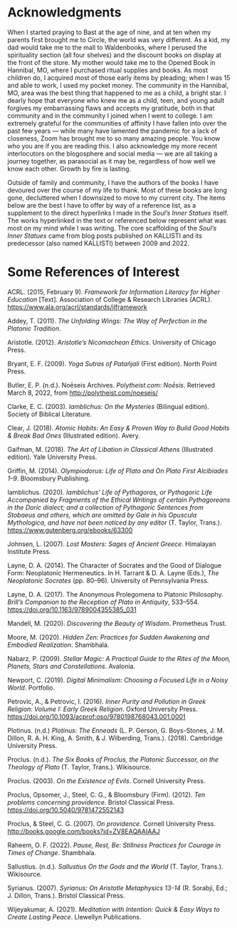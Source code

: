 # Acknowledgments

When I started praying to Bast at the age of nine, and at ten when my parents first brought me to Circle, the world was very different. As a kid, my dad would take me to the mall to Waldenbooks, where I perused the spirituality section (all four shelves) and the discount books on display at the front of the store. My mother would take me to the Opened Book in Hannibal, MO, where I purchased ritual supplies and books. As most children do, I acquired most of those early items by pleading; when I was 15 and able to work, I used my pocket money. The community in the Hannibal, MO, area was the best thing that happened to me as a child, a bright star. I dearly hope that everyone who knew me as a child, teen, and young adult forgives my embarrassing flaws and accepts my gratitude, both in that community and in the community I joined when I went to college. I am extremely grateful for the communities of affinity I have fallen into over the past few years — while many have lamented the pandemic for a lack of closeness, Zoom has brought me to so many amazing people. You know who you are if you are reading this. I also acknowledge my more recent interlocutors on the blogosphere and social media — we are all taking a journey together, as parasocial as it may be, regardless of how well we know each other. Growth by fire is lasting.

Outside of family and community, I have the authors of the books I have devoured over the course of my life to thank. Most of these books are long gone, decluttered when I downsized to move to my current city. The items below are the best I have to offer by way of a reference list, as a supplement to the direct hyperlinks I made in the *Soul’s Inner Statues* itself. The works hyperlinked in the text or referenced below represent what was most on my mind while I was writing. The core scaffolding of the *Soul’s Inner Statues* came from blog posts published on KALLISTI and its predecessor (also named KALLISTI) between 2009 and 2022.

# Some References of Interest

ACRL. (2015, February 9). *Framework for Information Literacy for Higher Education* [Text]. Association of College & Research Libraries (ACRL). https://www.ala.org/acrl/standards/ilframework

Addey, T. (2011). *The Unfolding Wings: The Way of Perfection in the Platonic Tradition*.

Aristotle. (2012). *Aristotle’s Nicomachean Ethics*. University of Chicago Press.

Bryant, E. F. (2009). *Yoga Sutras of Patañjali* (First edition). North Point Press.

Butler, E. P. (n.d.). Noēseis Archives. *Polytheist.com: Noēsis*. Retrieved March 8, 2022, from http://polytheist.com/noeseis/

Clarke, E. C. (2003). *Iamblichus: On the Mysteries* (Bilingual edition). Society of Biblical Literature.

Clear, J. (2018). *Atomic Habits: An Easy & Proven Way to Build Good Habits & Break Bad Ones* (Illustrated edition). Avery.

Gaifman, M. (2018). *The Art of Libation in Classical Athens* (Illustrated edition). Yale University Press.

Griffin, M. (2014). *Olympiodorus: Life of Plato and On Plato First Alcibiades 1–9*. Bloomsbury Publishing.

Iamblichus. (2020). *Iamblichus’ Life of Pythagoras, or Pythagoric Life Accompanied by Fragments of the Ethical Writings of certain Pythagoreans in the Doric dialect; and a collection of Pythagoric Sentences from Stobaeus and others, which are omitted by Gale in his Opuscula Mythologica, and have not been noticed by any editor* (T. Taylor, Trans.). https://www.gutenberg.org/ebooks/63300

Johnsen, L. (2007). *Lost Masters: Sages of Ancient Greece*. Himalayan Institute Press.

Layne, D. A. (2014). The Character of Socrates and the Good of Dialogue Form: Neoplatonic Hermeneutics. In H. Tarrant & D. A. Layne (Eds.), *The Neoplatonic Socrates* (pp. 80–96). University of Pennsylvania Press.

Layne, D. A. (2017). The Anonymous Prolegomena to Platonic Philosophy. *Brill’s Companion to the Reception of Plato in Antiquity*, 533–554. https://doi.org/10.1163/9789004355385_031

Mandell, M. (2020). *Discovering the Beauty of Wisdom*. Prometheus Trust.

Moore, M. (2020). *Hidden Zen: Practices for Sudden Awakening and Embodied Realization*. Shambhala.

Nabarz, P. (2009). *Stellar Magic: A Practical Guide to the Rites of the Moon, Planets, Stars and Constellations*. Avalonia.

Newport, C. (2019). *Digital Minimalism: Choosing a Focused Life in a Noisy World*. Portfolio.

Petrovic, A., & Petrovic, I. (2016). *Inner Purity and Pollution in Greek Religion: Volume I: Early Greek Religion*. Oxford University Press. https://doi.org/10.1093/acprof:oso/9780198768043.001.0001

Plotinus. (n.d.) *Plotinus: The Enneads* (L. P. Gerson, G. Boys-Stones, J. M. Dillon, R. A. H. King, A. Smith, & J. Wilberding, Trans.). (2018). Cambridge University Press.

Proclus. (n.d.). *The Six Books of Proclus, the Platonic Successor, on the Theology of Plato* (T. Taylor, Trans.). Wikisource.

Proclus. (2003). *On the Existence of Evils*. Cornell University Press.

Proclus, Opsomer, J., Steel, C. G., & Bloomsbury (Firm). (2012). *Ten problems concerning providence*. Bristol Classical Press. https://doi.org/10.5040/9781472552143

Proclus, & Steel, C. G. (2007). *On providence*. Cornell University Press. http://books.google.com/books?id=ZV8EAQAAIAAJ

Raheem, O. F. (2022). *Pause, Rest, Be: Stillness Practices for Courage in Times of Change*. Shambhala.

Sallustius. (n.d.). *Sallustius On the Gods and the World* (T. Taylor, Trans.). Wikisource.

Syrianus. (2007). *Syrianus: On Aristotle Metaphysics 13-14* (R. Sorabji, Ed.; J. Dillon, Trans.). Bristol Classical Press.

Wijeyakumar, A. (2021). *Meditation with Intention: Quick & Easy Ways to Create Lasting Peace*. Llewellyn Publications.


